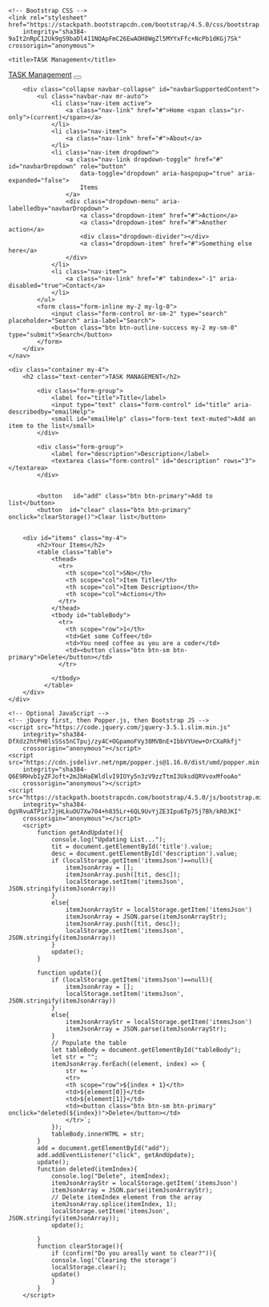 <!doctype html>
<html lang="en">

<head>
    <!-- Required meta tags -->
    <meta charset="utf-8">
    <meta name="viewport" content="width=device-width, initial-scale=1, shrink-to-fit=no">

    <!-- Bootstrap CSS -->
    <link rel="stylesheet" href="https://stackpath.bootstrapcdn.com/bootstrap/4.5.0/css/bootstrap.min.css"
        integrity="sha384-9aIt2nRpC12Uk9gS9baDl411NQApFmC26EwAOH8WgZl5MYYxFfc+NcPb1dKGj7Sk" crossorigin="anonymous">

    <title>TASK Management</title>
</head>

<body>
    <nav class="navbar navbar-expand-lg navbar-dark bg-dark">
        <a class="navbar-brand" href="#">TASK Management</a>
        <button class="navbar-toggler" type="button" data-toggle="collapse" data-target="#navbarSupportedContent"
            aria-controls="navbarSupportedContent" aria-expanded="false" aria-label="Toggle navigation">
            <span class="navbar-toggler-icon"></span>
        </button>

        <div class="collapse navbar-collapse" id="navbarSupportedContent">
            <ul class="navbar-nav mr-auto">
                <li class="nav-item active">
                    <a class="nav-link" href="#">Home <span class="sr-only">(current)</span></a>
                </li>
                <li class="nav-item">
                    <a class="nav-link" href="#">About</a>
                </li>
                <li class="nav-item dropdown">
                    <a class="nav-link dropdown-toggle" href="#" id="navbarDropdown" role="button"
                        data-toggle="dropdown" aria-haspopup="true" aria-expanded="false">
                        Items
                    </a>
                    <div class="dropdown-menu" aria-labelledby="navbarDropdown">
                        <a class="dropdown-item" href="#">Action</a>
                        <a class="dropdown-item" href="#">Another action</a>
                        <div class="dropdown-divider"></div>
                        <a class="dropdown-item" href="#">Something else here</a>
                    </div>
                </li>
                <li class="nav-item">
                    <a class="nav-link" href="#" tabindex="-1" aria-disabled="true">Contact</a>
                </li>
            </ul>
            <form class="form-inline my-2 my-lg-0">
                <input class="form-control mr-sm-2" type="search" placeholder="Search" aria-label="Search">
                <button class="btn btn-outline-success my-2 my-sm-0" type="submit">Search</button>
            </form>
        </div>
    </nav>

    <div class="container my-4">
        <h2 class="text-center">TASK MANAGEMENT</h2>
         
            <div class="form-group">
                <label for="title">Title</label>
                <input type="text" class="form-control" id="title" aria-describedby="emailHelp">
                <small id="emailHelp" class="form-text text-muted">Add an item to the list</small>
            </div>

            <div class="form-group">
                <label for="description">Description</label>
                <textarea class="form-control" id="description" rows="3"></textarea>
            </div>
            

            <button   id="add" class="btn btn-primary">Add to list</button>
            <button  id="clear" class="btn btn-primary" onclick="clearStorage()">Clear list</button>
         

        <div id="items" class="my-4">
            <h2>Your Items</h2>
            <table class="table">
                <thead>
                  <tr>
                    <th scope="col">SNo</th>
                    <th scope="col">Item Title</th>
                    <th scope="col">Item Description</th> 
                    <th scope="col">Actions</th> 
                  </tr>
                </thead>
                <tbody id="tableBody">
                  <tr>
                    <th scope="row">1</th>
                    <td>Get some Coffee</td>
                    <td>You need coffee as you are a coder</td> 
                    <td><button class="btn btn-sm btn-primary">Delete</button></td> 
                  </tr>
                  
                </tbody>
              </table>
        </div>
    </div>

    <!-- Optional JavaScript -->
    <!-- jQuery first, then Popper.js, then Bootstrap JS -->
    <script src="https://code.jquery.com/jquery-3.5.1.slim.min.js"
        integrity="sha384-DfXdz2htPH0lsSSs5nCTpuj/zy4C+OGpamoFVy38MVBnE+IbbVYUew+OrCXaRkfj"
        crossorigin="anonymous"></script>
    <script src="https://cdn.jsdelivr.net/npm/popper.js@1.16.0/dist/umd/popper.min.js"
        integrity="sha384-Q6E9RHvbIyZFJoft+2mJbHaEWldlvI9IOYy5n3zV9zzTtmI3UksdQRVvoxMfooAo"
        crossorigin="anonymous"></script>
    <script src="https://stackpath.bootstrapcdn.com/bootstrap/4.5.0/js/bootstrap.min.js"
        integrity="sha384-OgVRvuATP1z7JjHLkuOU7Xw704+h835Lr+6QL9UvYjZE3Ipu6Tp75j7Bh/kR0JKI"
        crossorigin="anonymous"></script>
        <script>
            function getAndUpdate(){
                console.log("Updating List...");
                tit = document.getElementById('title').value;
                desc = document.getElementById('description').value;
                if (localStorage.getItem('itemsJson')==null){
                    itemJsonArray = [];
                    itemJsonArray.push([tit, desc]);
                    localStorage.setItem('itemsJson', JSON.stringify(itemJsonArray))
                }
                else{
                    itemJsonArrayStr = localStorage.getItem('itemsJson')
                    itemJsonArray = JSON.parse(itemJsonArrayStr);
                    itemJsonArray.push([tit, desc]);
                    localStorage.setItem('itemsJson', JSON.stringify(itemJsonArray))
                }
                update();
            }

            function update(){
                if (localStorage.getItem('itemsJson')==null){
                    itemJsonArray = []; 
                    localStorage.setItem('itemsJson', JSON.stringify(itemJsonArray))
                } 
                else{
                    itemJsonArrayStr = localStorage.getItem('itemsJson')
                    itemJsonArray = JSON.parse(itemJsonArrayStr); 
                }
                // Populate the table
                let tableBody = document.getElementById("tableBody");
                let str = "";
                itemJsonArray.forEach((element, index) => {
                    str += `
                    <tr>
                    <th scope="row">${index + 1}</th>
                    <td>${element[0]}</td>
                    <td>${element[1]}</td> 
                    <td><button class="btn btn-sm btn-primary" onclick="deleted(${index})">Delete</button></td> 
                    </tr>`; 
                });
                tableBody.innerHTML = str;
            }
            add = document.getElementById("add");
            add.addEventListener("click", getAndUpdate);
            update();
            function deleted(itemIndex){
                console.log("Delete", itemIndex);
                itemJsonArrayStr = localStorage.getItem('itemsJson')
                itemJsonArray = JSON.parse(itemJsonArrayStr);
                // Delete itemIndex element from the array
                itemJsonArray.splice(itemIndex, 1);
                localStorage.setItem('itemsJson', JSON.stringify(itemJsonArray));
                update();

            }
            function clearStorage(){
                if (confirm("Do you areally want to clear?")){
                console.log('Clearing the storage')
                localStorage.clear();
                update()
                }
            }
        </script>
</body>

</html>



